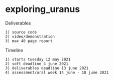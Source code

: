 # exploring_uranus

Deliverables

    1) source code
    2) video/demonstration
    3) max 40 page report
    
Timeline
    
    1) starts tuesday 12 may 2021
    2) soft deadline 4 june 2021
    3) deliverables deadline 13 june 2021
    4) assessment/oral week 14 june - 18 june 2021

